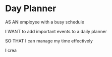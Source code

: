 # Day Planner

AS AN employee with a busy schedule

I WANT to add important events to a daily planner

SO THAT I can manage my time effectively 

I crea
